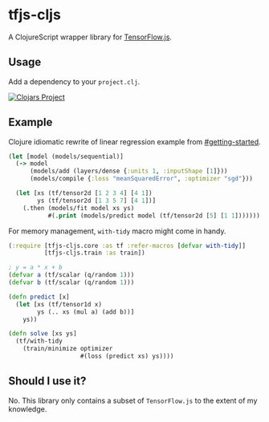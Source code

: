 # tfjs-cljs

A ClojureScript wrapper library for [TensorFlow.js](https://js.tensorflow.org/).

## Usage

Add a dependency to your `project.clj`.

[![Clojars Project](https://img.shields.io/clojars/v/namenu/tfjs-cljs.svg)](https://clojars.org/namenu/tfjs-cljs)

## Example

Clojure idiomatic rewrite of linear regression example from [#getting-started](https://js.tensorflow.org/#getting-started).

```clojure
(let [model (models/sequential)]
  (-> model
      (models/add (layers/dense {:units 1, :inputShape [1]}))
      (models/compile {:loss "meanSquaredError", :optimizer "sgd"}))

  (let [xs (tf/tensor2d [1 2 3 4] [4 1])
        ys (tf/tensor2d [1 3 5 7] [4 1])]
    (.then (models/fit model xs ys)
           #(.print (models/predict model (tf/tensor2d [5] [1 1]))))))
```

For memory management, `with-tidy` macro might come in handy.

```clojure
(:require [tfjs-cljs.core :as tf :refer-macros [defvar with-tidy]]
          [tfjs-cljs.train :as train])

; y = a * x + b
(defvar a (tf/scalar (q/random 1)))
(defvar b (tf/scalar (q/random 1)))

(defn predict [x]
  (let [xs (tf/tensor1d x)
        ys (.. xs (mul a) (add b))]
    ys))

(defn solve [xs ys]
  (tf/with-tidy
    (train/minimize optimizer
                    #(loss (predict xs) ys))))
```


## Should I use it?

No. This library only contains a subset of `TensorFlow.js` to the extent of my knowledge.

